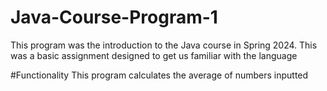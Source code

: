 # Java-Course-Program-1
This program was the introduction to the Java course in Spring 2024. This was a basic assignment designed to get us familiar with the language

#Functionality
This program calculates the average of numbers inputted
